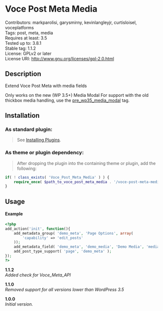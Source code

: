 Voce Post Meta Media
==================

Contributors: markparolisi, garysmirny, kevinlangleyjr, curtisloisel, voceplatforms  
Tags: post, meta, media  
Requires at least: 3.5  
Tested up to: 3.8.1  
Stable tag: 1.1.2  
License: GPLv2 or later  
License URI: http://www.gnu.org/licenses/gpl-2.0.html


## Description
Extend Voce Post Meta with media fields

Only works on the new (WP 3.5+) Media Modal
For support with the old thickbox media handling, use the [pre_wp35_media_modal](https://github.com/voceconnect/voce-post-meta-media/tree/pre_wp35_media_modal) tag.

## Installation

### As standard plugin:
> See [Installing Plugins](http://codex.wordpress.org/Managing_Plugins#Installing_Plugins).

### As theme or plugin dependency:
> After dropping the plugin into the containing theme or plugin, add the following:
```php
if( ! class_exists( 'Voce_Post_Meta_Media' ) ) {
	require_once( $path_to_voce_post_meta_media . '/voce-post-meta-media.php' );
}
```

## Usage

#### Example

```php
<?php
add_action('init', function(){
	add_metadata_group( 'demo_meta', 'Page Options', array(
		'capability' => 'edit_posts'
	));
	add_metadata_field( 'demo_meta', 'demo_media', 'Demo Media', 'media' );
	add_post_type_support( 'page', 'demo_meta' );
});
?>
```


**1.1.2**  
*Added check for Voce_Meta_API*

**1.1.0**  
*Removed support for all versions lower than WordPress 3.5*

**1.0.0**  
*Initial version.*
